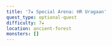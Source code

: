 ```yaml
---
title: '7★ Special Arena: HR Uragaan'
quest_type: optional-quest
difficulty: 7★
location: ancient-forest
monsters: []
---
```

